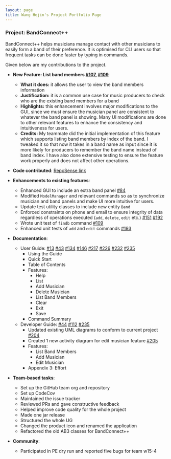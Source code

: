 ```yaml
---
layout: page
title: Wang Hejin's Project Portfolio Page
---
```


### Project: BandConnect++
BandConnect++ helps musicians manage contact with other musicians to easily form a band of their preference. It is optimised for CLI users so that frequent tasks can be done faster by typing in commands.

Given below are my contributions to the project.

* **New Feature: List band members [\#107](https://github.com/AY2324S1-CS2103T-W11-3/tp/pull/107), [\#109](https://github.com/AY2324S1-CS2103T-W11-3/tp/pull/109)**
  * **What it does:** it allows the user to view the band members information
  * **Justification:** it is a common use case for music producers to check who are the existing band members for a band
  * **Highlights:** this enhancement involves major modifications to the GUI, since we must ensure the musician panel are consistent to whatever the band panel is showing. Many UI modifications are done to other relevant features to enhance the consistency and intuitiveness for users.
  * **Credits:** My teammate did the initial implementation of this feature which supports listing band members by index of the band. I tweaked it so that now it takes in a band name as input since it is more likely for producers to remember the band name instead of band index. I have also done extensive testing to ensure the feature work properly and does not affect other operations.


* **Code contributed**: [RepoSense link](https://nus-cs2103-ay2324s1.github.io/tp-dashboard/#/widget/?search=&sort=groupTitle&sortWithin=title&timeframe=commit&mergegroup=&groupSelect=groupByRepos&breakdown=true&checkedFileTypes=docs~functional-code~test-code&since=2023-09-22&chartGroupIndex=76&chartIndex=4)


* **Enhancements to existing features**:
  * Enhanced GUI to include an extra band panel [\#84](https://github.com/AY2324S1-CS2103T-W11-3/tp/pull/84)
  * Modified `ModelManager` and relevant commands so as to synchronize musician and band panels and make UI more intuitive for users.
  * Update test utility classes to include new entity `Band`
  * Enforced constraints on phone and email to ensure integrity of data regardless of operations executed (`add`, `delete`, `edit` etc.) [\#151](https://github.com/AY2324S1-CS2103T-W11-3/tp/pull/151) [\#192](https://github.com/AY2324S1-CS2103T-W11-3/tp/pull/192)
  * Wrote unit test of `findb` command [\#109](https://github.com/AY2324S1-CS2103T-W11-3/tp/pull/109)
  * Enhanced unit tests of `add` and `edit` commands [\#193](https://github.com/AY2324S1-CS2103T-W11-3/tp/pull/193)


* **Documentation**:
  * User Guide: [\#13](https://github.com/AY2324S1-CS2103T-W11-3/tp/pull/13) [\#43](https://github.com/AY2324S1-CS2103T-W11-3/tp/pull/43) [\#134](https://github.com/AY2324S1-CS2103T-W11-3/tp/pull/134) [\#146](https://github.com/AY2324S1-CS2103T-W11-3/tp/pull/146) [\#217](https://github.com/AY2324S1-CS2103T-W11-3/tp/pull/217) [\#226](https://github.com/AY2324S1-CS2103T-W11-3/tp/pull/226) [\#232](https://github.com/AY2324S1-CS2103T-W11-3/tp/pull/232) [\#235](https://github.com/AY2324S1-CS2103T-W11-3/tp/pull/235)
    * Using the Guide
    * Quick Start
    * Table of Contents
    * Features:
      * Help
      * List
      * Add Musician
      * Delete Musician
      * List Band Members
      * Clear
      * Exit
      * Save
    * Command Summary
  * Developer Guide: [\#44](https://github.com/AY2324S1-CS2103T-W11-3/tp/pull/44) [\#112](https://github.com/AY2324S1-CS2103T-W11-3/tp/pull/112) [\#235](https://github.com/AY2324S1-CS2103T-W11-3/tp/pull/235)
    * Updated existing UML diagrams to conform to current project [\#204](https://github.com/AY2324S1-CS2103T-W11-3/tp/pull/204) 
    * Created 1 new activity diagram for edit musician feature [\#205](https://github.com/AY2324S1-CS2103T-W11-3/tp/pull/205)
    * Features:
      * List Band Members
      * Add Musician
      * Edit Musician
    * Appendix 3: Effort


* **Team-based tasks**:
  * Set up the GitHub team org and repository
  * Set up CodeCov
  * Maintained the issue tracker
  * Reviewed PRs and gave constructive feedback
  * Helped improve code quality for the whole project
  * Made one jar release
  * Structured the whole UG
  * Changed the product icon and renamed the application
  * Refactored the old AB3 classes for BandConnect++


* **Community**:
  * Participated in PE dry run and reported five bugs for team w15-4

